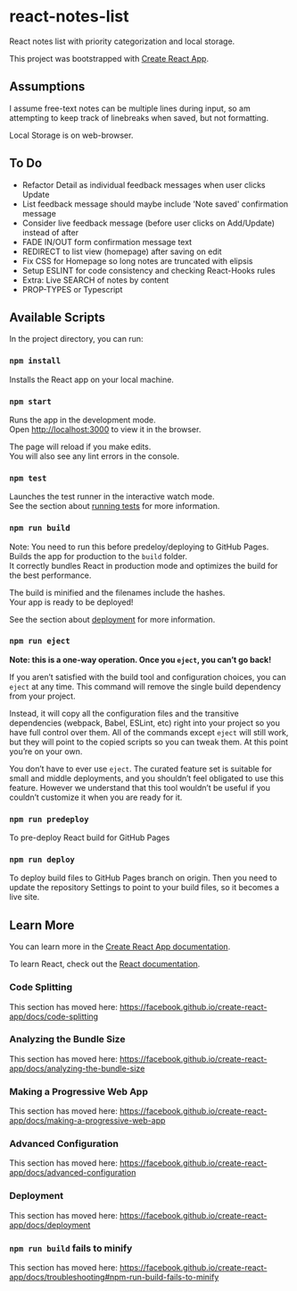 # react-notes-list
React notes list with priority categorization and local storage.

This project was bootstrapped with [Create React App](https://github.com/facebook/create-react-app).

## Assumptions
I assume free-text notes can be multiple lines during input, so am attempting to keep track of linebreaks when saved, but not formatting.

Local Storage is on web-browser.

## To Do
- Refactor Detail as individual feedback messages when user clicks Update
- List feedback message should maybe include 'Note saved' confirmation message
- Consider live feedback message (before user clicks on Add/Update) instead of after
- FADE IN/OUT form confirmation message text
- REDIRECT to list view (homepage) after saving on edit
- Fix CSS for Homepage so long notes are truncated with elipsis
- Setup ESLINT for code consistency and checking React-Hooks rules
- Extra: Live SEARCH of notes by content
- PROP-TYPES or Typescript

## Available Scripts

In the project directory, you can run:

### `npm install`

Installs the React app on your local machine.

### `npm start`

Runs the app in the development mode.<br />
Open [http://localhost:3000](http://localhost:3000) to view it in the browser.

The page will reload if you make edits.<br />
You will also see any lint errors in the console.

### `npm test`

Launches the test runner in the interactive watch mode.<br />
See the section about [running tests](https://facebook.github.io/create-react-app/docs/running-tests) for more information.

### `npm run build`

Note: You need to run this before predeloy/deploying to GitHub Pages.<br />
Builds the app for production to the `build` folder.<br />
It correctly bundles React in production mode and optimizes the build for the best performance.

The build is minified and the filenames include the hashes.<br />
Your app is ready to be deployed!

See the section about [deployment](https://facebook.github.io/create-react-app/docs/deployment) for more information.

### `npm run eject`

**Note: this is a one-way operation. Once you `eject`, you can’t go back!**

If you aren’t satisfied with the build tool and configuration choices, you can `eject` at any time. This command will remove the single build dependency from your project.

Instead, it will copy all the configuration files and the transitive dependencies (webpack, Babel, ESLint, etc) right into your project so you have full control over them. All of the commands except `eject` will still work, but they will point to the copied scripts so you can tweak them. At this point you’re on your own.

You don’t have to ever use `eject`. The curated feature set is suitable for small and middle deployments, and you shouldn’t feel obligated to use this feature. However we understand that this tool wouldn’t be useful if you couldn’t customize it when you are ready for it.

### `npm run predeploy`

To pre-deploy React build for GitHub Pages

### `npm run deploy`

To deploy build files to GitHub Pages branch on origin.  Then you need to update the repository Settings to point to your build files, so it becomes a live site.

## Learn More

You can learn more in the [Create React App documentation](https://facebook.github.io/create-react-app/docs/getting-started).

To learn React, check out the [React documentation](https://reactjs.org/).

### Code Splitting

This section has moved here: https://facebook.github.io/create-react-app/docs/code-splitting

### Analyzing the Bundle Size

This section has moved here: https://facebook.github.io/create-react-app/docs/analyzing-the-bundle-size

### Making a Progressive Web App

This section has moved here: https://facebook.github.io/create-react-app/docs/making-a-progressive-web-app

### Advanced Configuration

This section has moved here: https://facebook.github.io/create-react-app/docs/advanced-configuration

### Deployment

This section has moved here: https://facebook.github.io/create-react-app/docs/deployment

### `npm run build` fails to minify

This section has moved here: https://facebook.github.io/create-react-app/docs/troubleshooting#npm-run-build-fails-to-minify